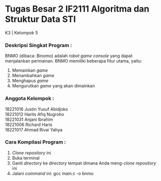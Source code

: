 # Tugas Besar 2 IF2111 Algoritma dan Struktur Data STI
K3 | Kelompok 5

### Deskripsi Singkat Program :
BNMO (dibaca: Binomo) adalah _robot game console_ yang dapat menjalankan permainan. BNMO memiliki beberapa fitur utama, yaitu:  
  1. Memainkan _game_  
  2. Menambahkan _game_  
  3. Menghapus _game_  
  4. Mengurutkan _game_ yang akan dimainkan  

### Anggota Kelompok :
18221016	Justin Yusuf Abidjoko  
18221012	Harits Afiq Nugroho  
18221031	Anjani Ibrahim  
18221006	Richard Haris  
18221017	Ahmad Rivai Yahya  

### Cara Kompilasi Program :
  1. _Clone repository_ ini
  2. Buka terminal
  3. Ganti _directory_ ke _directory_ tempat dimana Anda meng-_clone repository_ ini 
  4. Jalani _command_ ini: gcc main.c -o bnmo
